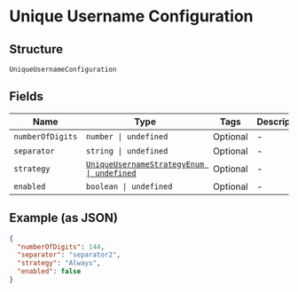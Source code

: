 
# Unique Username Configuration

## Structure

`UniqueUsernameConfiguration`

## Fields

| Name | Type | Tags | Description |
|  --- | --- | --- | --- |
| `numberOfDigits` | `number \| undefined` | Optional | - |
| `separator` | `string \| undefined` | Optional | - |
| `strategy` | [`UniqueUsernameStrategyEnum \| undefined`](../../doc/models/unique-username-strategy-enum.md) | Optional | - |
| `enabled` | `boolean \| undefined` | Optional | - |

## Example (as JSON)

```json
{
  "numberOfDigits": 144,
  "separator": "separator2",
  "strategy": "Always",
  "enabled": false
}
```

